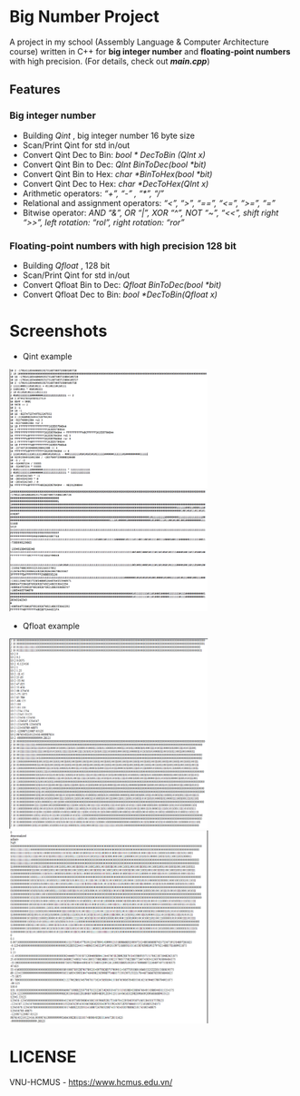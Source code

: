 # Big Number Project
A project in my school (Assembly Language & Computer Architecture course) written in C++ for **big integer number** and **floating-point numbers** with high precision. (For details, check out <em>**main.cpp**</em>)

## Features
### Big integer number
 - Building <em> Qint </em>, big integer number 16 byte size
 - Scan/Print Qint for std in/out
 - Convert Qint Dec to Bin: <em> bool * DecToBin (QInt x) </em>
 - Convert Qint Bin to Dec: <em> QInt BinToDec(bool *bit) </em>
 - Convert Qint Bin to Hex: <em> char *BinToHex(bool *bit) </em>
 - Convert Qint Dec to Hex: <em> char *DecToHex(QInt x) </em>
 - Arithmetic operators:  <em> “+”, “-” , “*”, “/”</em>
 - Relational and assignment operators:  <em>“<”, “>”, “==”, “<=”, “>=”, “=” </em>
 - Bitwise operator: <em>AND “&”, OR “|”, XOR “^”, NOT “~”, “<<”, shift right “>>”, left rotation: “rol”, right rotation: “ror”</em>

 ### Floating-point numbers with high precision 128 bit
 - Building <em> Qfloat </em>, 128 bit
 - Scan/Print Qint for std in/out
 - Convert Qfloat Bin to Dec: <em> Qfloat BinToDec(bool *bit) </em>
 - Convert Qfloat Dec to Bin: <em> bool *DecToBin(Qfloat x) </em>
# Screenshots
 - Qint example

<img src="pic1.png" width="350">
<img src="pic2.png" width="350">

 - Qfloat example

<img src="pic3.png" width="350">
<img src="pic4.png" width="350">

# LICENSE
VNU-HCMUS - https://www.hcmus.edu.vn/